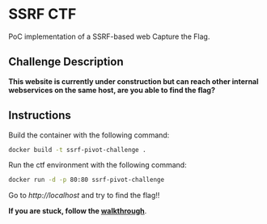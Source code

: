 # SSRF CTF

PoC implementation of a SSRF-based web Capture the Flag.  



## Challenge Description
**This website is currently under construction but can reach other internal webservices on the same host, are you able to find the flag?**  




## Instructions
Build the container with the following command:  
```sh
docker build -t ssrf-pivot-challenge .
```  

Run the ctf environment with the following command:  
```sh
docker run -d -p 80:80 ssrf-pivot-challenge
```  

Go to *http://localhost* and try to find the flag!!  

**If you are stuck, follow the [walkthrough](./walkthrough/README.md)**.  



